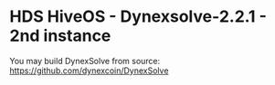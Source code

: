 # HDS HiveOS - Dynexsolve-2.2.1 - 2nd instance
You may build DynexSolve from source: https://github.com/dynexcoin/DynexSolve
